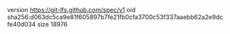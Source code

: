 version https://git-lfs.github.com/spec/v1
oid sha256:d063dc5ca9e81f605897b7fe21fb0cfa3700c53f337aaebb62a2e9dcfe40d034
size 18976

